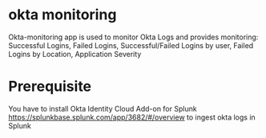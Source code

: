 # okta monitoring
Okta-monitoring app is used to monitor Okta Logs and provides monitoring: <br />
Successful Logins,
Failed Logins,
Successful/Failed Logins by user,
Failed Logins by Location,
Application Severity

# Prerequisite
You have to install Okta Identity Cloud Add-on for Splunk https://splunkbase.splunk.com/app/3682/#/overview to ingest okta logs in Splunk
